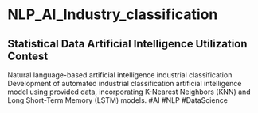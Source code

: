 # NLP_AI_Industry_classification

## Statistical Data Artificial Intelligence Utilization Contest
Natural language-based artificial intelligence industrial classification
Development of automated industrial classification artificial intelligence model using provided data, incorporating K-Nearest Neighbors (KNN) and Long Short-Term Memory (LSTM) models. #AI #NLP #DataScience
